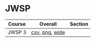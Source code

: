 # JWSP

| Course | Overall | Section |
| ------ | ------- | ------- |
| JWSP 3 | [csv](https://github.com/UCSD-Historical-Enrollment-Data/2025Spring/blob/main/overall/JWSP%203.csv), [png](https://raw.githubusercontent.com/UCSD-Historical-Enrollment-Data/2025Spring/main/plot_overall/JWSP%203.png), [wide](https://raw.githubusercontent.com/UCSD-Historical-Enrollment-Data/2025Spring/main/plot_overall_wide/JWSP%203.png) |  |

